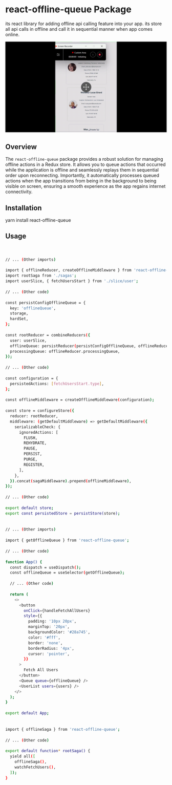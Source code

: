 # react-offline-queue Package
its react library for adding offline
api calling feature into your app.
its store all api calls in offline
and call it in sequential manner when app comes online.

![Placeholder for Image](https://github.com/zafeerhashir/react-offline-queue/blob/master/20240112184134.gif)

## Overview

The `react-offline-queue` package provides a robust solution for managing offline actions in a Redux store. It allows you to queue actions that occurred while the application is offline and seamlessly replays them in sequential order upon reconnecting. Importantly, it automatically processes queued actions when the app transitions from being in the background to being visible on screen, ensuring a smooth experience as the app regains internet connectivity.

## Installation

yarn install react-offline-queue


## Usage

```bash


// ... (Other imports)

import { offlineReducer, createOfflineMiddleware } from 'react-offline-queue';
import rootSaga from './sagas';
import userSlice, { fetchUsersStart } from './slice/user';

// ... (Other code)

const persistConfigOfflineQueue = {
  key: 'offlineQueue',
  storage,
  hardSet,
};

const rootReducer = combineReducers({
  user: userSlice,
  offlineQueue: persistReducer(persistConfigOfflineQueue, offlineReducer.offlineQueue),
  processingQueue: offlineReducer.processingQueue,
});

// ... (Other code)

const configuration = {
  persistedActions: [fetchUsersStart.type],
};

const offlineMiddleware = createOfflineMiddleware(configuration);

const store = configureStore({
  reducer: rootReducer,
  middleware: (getDefaultMiddleware) => getDefaultMiddleware({
    serializableCheck: {
      ignoredActions: [
        FLUSH,
        REHYDRATE,
        PAUSE,
        PERSIST,
        PURGE,
        REGISTER,
      ],
    },
  }).concat(sagaMiddleware).prepend(offlineMiddleware),
});

// ... (Other code)

export default store;
export const persistedStore = persistStore(store);


// ... (Other imports)

import { getOfflineQueue } from 'react-offline-queue';

// ... (Other code)

function App() {
  const dispatch = useDispatch();
  const offlineQueue = useSelector(getOfflineQueue);

  // ... (Other code)

  return (
    <>
      <button
        onClick={handleFetchAllUsers}
        style={{
          padding: '10px 20px',
          marginTop: '20px',
          backgroundColor: '#28a745',
          color: '#fff',
          border: 'none',
          borderRadius: '4px',
          cursor: 'pointer',
        }}
      >
        Fetch All Users
      </button>
      <Queue queue={offlineQueue} />
      <UserList users={users} />
    </>
  );
}

export default App;


import { offlineSaga } from 'react-offline-queue';

// ... (Other code)

export default function* rootSaga() {
  yield all([
    offlineSaga(),
    watchFetchUsers(),
  ]);
}


